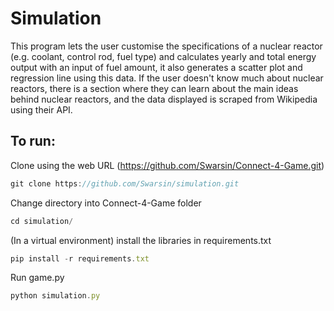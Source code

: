 # Simulation
This program lets the user customise the specifications of a nuclear reactor (e.g. coolant, control rod, fuel type) and calculates yearly and total energy output with an input of fuel amount, it also generates a scatter plot and regression line using this data. If the user doesn't know much about nuclear reactors, there is a section where they can learn about the main ideas behind nuclear reactors, and the data displayed is scraped from Wikipedia using their API. 

## To run:

Clone using the web URL (https://github.com/Swarsin/Connect-4-Game.git)
```javascript
git clone https://github.com/Swarsin/simulation.git
```

Change directory into Connect-4-Game folder
```javascript
cd simulation/

```
(In a virtual environment) install the libraries in requirements.txt
```javascript
pip install -r requirements.txt
```

Run game.py
```javascript
python simulation.py
```
